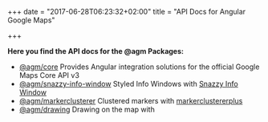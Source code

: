 +++
date = "2017-06-28T06:23:32+02:00"
title = "API Docs for Angular Google Maps"

+++

**Here you find the API docs for the @agm Packages:**

* [@agm/core](https://angular-maps.com/api-docs/agm-core/modules/AgmCoreModule.html)
  Provides Angular integration solutions for the official Google Maps Core API v3
* [@agm/snazzy-info-window](https://angular-maps.com/api-docs/agm-snazzy-info-window/modules/AgmSnazzyInfoWindowModule.html)
  Styled Info Windows with [Snazzy Info Window](https://github.com/atmist/snazzy-info-window)
* [@agm/markerclusterer](https://angular-maps.com/api-docs/markerclusterer/modules/AgmMarkerClustererModule.html)
  Clustered markers with [markerclustererplus](https://github.com/googlemaps/v3-utility-library/tree/master/packages/markerclustererplus)
* [@agm/drawing](https://angular-maps.com/api-docs/drawing/modules/AgmDrawingModule.html)
  Drawing on the map with
